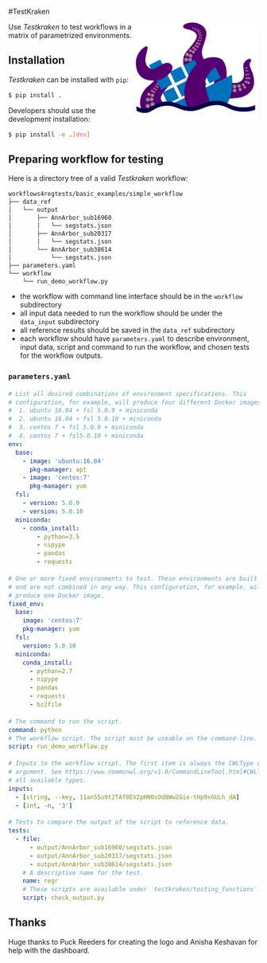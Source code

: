 #TestKraken  

<img style="float: right;" src="testkraken/dashboard_template/images/TestKraken_final.png" width="250">

Use _Testkraken_ to test workflows in a matrix of parametrized environments.

## Installation

_Testkraken_ can be installed with `pip`:

```bash
$ pip install .
```

Developers should use the development installation:

```bash
$ pip install -e .[dev]
```

## Preparing workflow for testing

Here is a directory tree of a valid _Testkraken_ workflow:

```
workflows4regtests/basic_examples/simple_workflow
├── data_ref
│   └── output
│       ├── AnnArbor_sub16960
│       │   └── segstats.json
│       ├── AnnArbor_sub20317
│       │   └── segstats.json
│       └── AnnArbor_sub38614
│           └── segstats.json
├── parameters.yaml
└── workflow
    └── run_demo_workflow.py
```

* the workflow with command line interface should be in the `workflow` subdirectory
* all input data needed to run the workflow should be under the `data_input` subdirectory
* all reference results should be saved in the `data_ref` subdirectory
* each workflow should have `parameters.yaml` to describe environment, input data, script and command to run the workflow, and chosen tests for the workflow outputs.

### `parameters.yaml`

```yaml
# List all desired combinations of environment specifications. This
# configuration, for example, will produce four different Docker images:
#  1. ubuntu 16.04 + fsl 5.0.9 + miniconda
#  2. ubuntu 16.04 + fsl 5.0.10 + miniconda
#  3. centos 7 + fsl 5.0.9 + miniconda
#  4. centos 7 + fsl5.0.10 + miniconda
env:
  base:
    - image: 'ubuntu:16.04'
      pkg-manager: apt
    - image: 'centos:7'
      pkg-manager: yum
  fsl:
    - version: 5.0.9
    - version: 5.0.10
  miniconda:
    - conda_install:
        - python=3.5
        - nipype
        - pandas
        - requests

# One or more fixed environments to test. These environments are built as defined
# and are not combined in any way. This configuration, for example, will
# produce one Docker image.
fixed_env:
  base:
    image: 'centos:7'
    pkg-manager: yum
  fsl:
    version: 5.0.10
  miniconda:
    conda_install:
      - python=2.7
      - nipype
      - pandas
      - requests
      - bz2file

# The command to run the script.
command: python
# The workflow script. The script must be useable on the command-line.
script: run_demo_workflow.py

# Inputs to the workflow script. The first item is always the CWLType of the
# argument. See https://www.commonwl.org/v1.0/CommandLineTool.html#CWLType for
# all available types.
inputs:
  - [string, --key, 11an55u9t2TAf0EV2pHN0vOd8Ww2Gie-tHp9xGULh_dA]
  - [int, -n, '3']

# Tests to compare the output of the script to reference data.
tests:
  - file:
      - output/AnnArbor_sub16960/segstats.json
      - output/AnnArbor_sub20317/segstats.json
      - output/AnnArbor_sub38614/segstats.json
    # A descriptive name for the test.
    name: regr
    # These scripts are available under `testkraken/testing_functions`.
    script: check_output.py
```

## Thanks
Huge thanks to Puck Reeders for creating the logo and Anisha Keshavan for help with the dashboard.